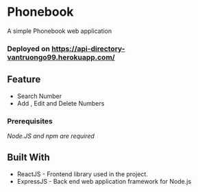 # Phonebook

A simple Phonebook web application 

### Deployed on https://api-directory-vantruongo99.herokuapp.com/

## Feature 
- Search Number
- Add , Edit and Delete Numbers

### Prerequisites
_Node.JS and npm are required_

## Built With
- ReactJS - Frontend library used in the project.
- ExpressJS - Back end web application framework for Node.js
